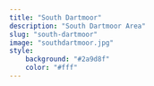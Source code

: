```yaml
---
title: "South Dartmoor"
description: "South Dartmoor Area"
slug: "south-dartmoor"
image: "southdartmoor.jpg"
style:
    background: "#2a9d8f"
    color: "#fff"
---
```

